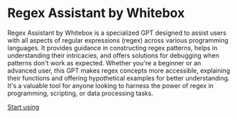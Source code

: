 # Regex Assistant by Whitebox

Regex Assistant by Whitebox is a specialized GPT designed to assist users with all aspects of regular expressions (regex) across various programming languages. It provides guidance in constructing regex patterns, helps in understanding their intricacies, and offers solutions for debugging when patterns don't work as expected. Whether you're a beginner or an advanced user, this GPT makes regex concepts more accessible, explaining their functions and offering hypothetical examples for better understanding. It's a valuable tool for anyone looking to harness the power of regex in programming, scripting, or data processing tasks.

[Start using](https://chat.openai.com/g/g-kftiI07yn)